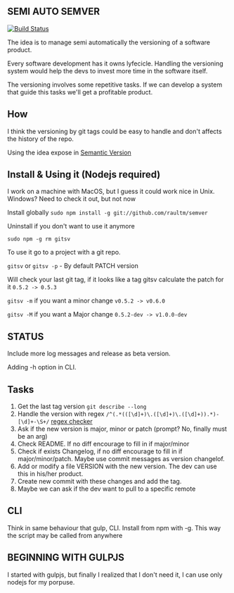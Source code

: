 SEMI AUTO SEMVER
----------------
[![Build Status](https://travis-ci.org/raultm/semver.svg?branch=master)](https://travis-ci.org/raultm/semver)

The idea is to manage semi automatically the versioning of a software product. 

Every software development has it owns lyfecicle. Handling the versioning system would help the devs to invest more time in the software itself.

The versioning involves some repetitive tasks. If we can develop a system that guide this tasks we'll get a profitable product.

How
----
I think the versioning by git tags could be easy to handle and don't affects the history of the repo.

Using the idea expose in [Semantic Version](http://semver.org/)

Install & Using it (Nodejs required)
------------------------------------
I work on a machine with MacOS, but I guess it could work nice in Unix. Windows? Need to check it out, but not now

Install globally
`sudo npm install -g git://github.com/raultm/semver`

Uninstall if you don't want to use it anymore

`sudo npm -g rm gitsv`

To use it go to a project with a git repo.

`gitsv` or `gitsv -p` - By default PATCH version

Will check your last git tag, if it looks like a tag gitsv calculate the patch for it `0.5.2 -> 0.5.3`

`gitsv -m` if you want a minor change `v0.5.2 -> v0.6.0`

`gitsv -M` if you want a Major change `0.5.2-dev -> v1.0.0-dev`

STATUS
-------

Include more log messages and release as beta version.

Adding -h option in CLI.

Tasks
-----
1. Get the last tag version `git describe --long`
2. Handle the version with regex `/^(.*(([\d]+)\.([\d]+)\.([\d]+)).*)-[\d]+-\S+/` [regex checker](http://regex101.com/r/fT7bX6)
3. Ask if the new version is major, minor or patch (prompt? No, finally must be an arg)
4. Check README. If no diff encourage to fill in if major/minor
5. Check if exists Changelog, if no diff encourage to fill in if major/minor/patch. Maybe use commit messages as version changelof.
6. Add or modify a file VERSION with the new version. The dev can use this in his/her product.
7. Create new commit with these changes and add the tag.
8. Maybe we can ask if the dev want to pull to a specific remote

CLI
----
Think in same behaviour that gulp, CLI. Install from npm with -g. This way the script may be called from anywhere

BEGINNING WITH GULPJS
----------------------

I started with gulpjs, but finally I realized that I don't need it, I can use only nodejs for my porpuse.



